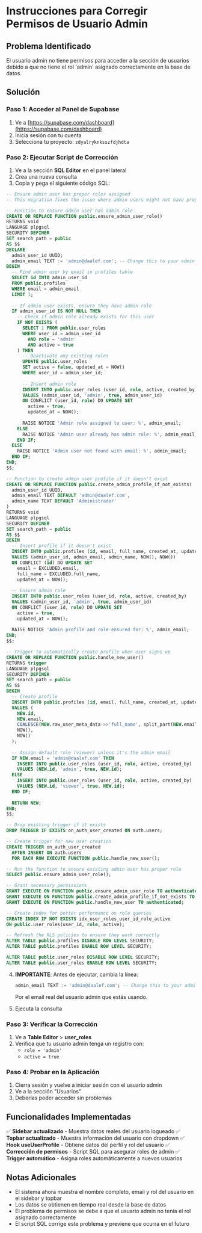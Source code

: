 # Instrucciones para Corregir Permisos de Usuario Admin

## Problema Identificado
El usuario admin no tiene permisos para acceder a la sección de usuarios debido a que no tiene el rol 'admin' asignado correctamente en la base de datos.

## Solución

### Paso 1: Acceder al Panel de Supabase
1. Ve a [https://supabase.com/dashboard](https://supabase.com/dashboard)
2. Inicia sesión con tu cuenta
3. Selecciona tu proyecto: `zdyalryknksszfdjhdta`

### Paso 2: Ejecutar Script de Corrección
1. Ve a la sección **SQL Editor** en el panel lateral
2. Crea una nueva consulta
3. Copia y pega el siguiente código SQL:

```sql
-- Ensure admin user has proper roles assigned
-- This migration fixes the issue where admin users might not have proper role assignments

-- Function to ensure admin user has admin role
CREATE OR REPLACE FUNCTION public.ensure_admin_user_role()
RETURNS void
LANGUAGE plpgsql
SECURITY DEFINER
SET search_path = public
AS $$
DECLARE
  admin_user_id UUID;
  admin_email TEXT := 'admin@daalef.com'; -- Change this to your admin email
BEGIN
  -- Find admin user by email in profiles table
  SELECT id INTO admin_user_id 
  FROM public.profiles 
  WHERE email = admin_email
  LIMIT 1;
  
  -- If admin user exists, ensure they have admin role
  IF admin_user_id IS NOT NULL THEN
    -- Check if admin role already exists for this user
    IF NOT EXISTS (
      SELECT 1 FROM public.user_roles 
      WHERE user_id = admin_user_id 
        AND role = 'admin' 
        AND active = true
    ) THEN
      -- Deactivate any existing roles
      UPDATE public.user_roles 
      SET active = false, updated_at = NOW()
      WHERE user_id = admin_user_id;
      
      -- Insert admin role
      INSERT INTO public.user_roles (user_id, role, active, created_by)
      VALUES (admin_user_id, 'admin', true, admin_user_id)
      ON CONFLICT (user_id, role) DO UPDATE SET
        active = true,
        updated_at = NOW();
        
      RAISE NOTICE 'Admin role assigned to user: %', admin_email;
    ELSE
      RAISE NOTICE 'Admin user already has admin role: %', admin_email;
    END IF;
  ELSE
    RAISE NOTICE 'Admin user not found with email: %', admin_email;
  END IF;
END;
$$;

-- Function to create admin user profile if it doesn't exist
CREATE OR REPLACE FUNCTION public.create_admin_profile_if_not_exists(
  admin_user_id UUID,
  admin_email TEXT DEFAULT 'admin@daalef.com',
  admin_name TEXT DEFAULT 'Administrador'
)
RETURNS void
LANGUAGE plpgsql
SECURITY DEFINER
SET search_path = public
AS $$
BEGIN
  -- Insert profile if it doesn't exist
  INSERT INTO public.profiles (id, email, full_name, created_at, updated_at)
  VALUES (admin_user_id, admin_email, admin_name, NOW(), NOW())
  ON CONFLICT (id) DO UPDATE SET
    email = EXCLUDED.email,
    full_name = EXCLUDED.full_name,
    updated_at = NOW();
    
  -- Ensure admin role
  INSERT INTO public.user_roles (user_id, role, active, created_by)
  VALUES (admin_user_id, 'admin', true, admin_user_id)
  ON CONFLICT (user_id, role) DO UPDATE SET
    active = true,
    updated_at = NOW();
    
  RAISE NOTICE 'Admin profile and role ensured for: %', admin_email;
END;
$$;

-- Trigger to automatically create profile when user signs up
CREATE OR REPLACE FUNCTION public.handle_new_user()
RETURNS trigger
LANGUAGE plpgsql
SECURITY DEFINER
SET search_path = public
AS $$
BEGIN
  -- Create profile
  INSERT INTO public.profiles (id, email, full_name, created_at, updated_at)
  VALUES (
    NEW.id,
    NEW.email,
    COALESCE(NEW.raw_user_meta_data->>'full_name', split_part(NEW.email, '@', 1)),
    NOW(),
    NOW()
  );
  
  -- Assign default role (viewer) unless it's the admin email
  IF NEW.email = 'admin@daalef.com' THEN
    INSERT INTO public.user_roles (user_id, role, active, created_by)
    VALUES (NEW.id, 'admin', true, NEW.id);
  ELSE
    INSERT INTO public.user_roles (user_id, role, active, created_by)
    VALUES (NEW.id, 'viewer', true, NEW.id);
  END IF;
  
  RETURN NEW;
END;
$$;

-- Drop existing trigger if it exists
DROP TRIGGER IF EXISTS on_auth_user_created ON auth.users;

-- Create trigger for new user creation
CREATE TRIGGER on_auth_user_created
  AFTER INSERT ON auth.users
  FOR EACH ROW EXECUTE FUNCTION public.handle_new_user();

-- Run the function to ensure existing admin user has proper role
SELECT public.ensure_admin_user_role();

-- Grant necessary permissions
GRANT EXECUTE ON FUNCTION public.ensure_admin_user_role TO authenticated;
GRANT EXECUTE ON FUNCTION public.create_admin_profile_if_not_exists TO authenticated;
GRANT EXECUTE ON FUNCTION public.handle_new_user TO authenticated;

-- Create index for better performance on role queries
CREATE INDEX IF NOT EXISTS idx_user_roles_user_id_role_active 
ON public.user_roles(user_id, role, active);

-- Refresh the RLS policies to ensure they work correctly
ALTER TABLE public.profiles DISABLE ROW LEVEL SECURITY;
ALTER TABLE public.profiles ENABLE ROW LEVEL SECURITY;

ALTER TABLE public.user_roles DISABLE ROW LEVEL SECURITY;
ALTER TABLE public.user_roles ENABLE ROW LEVEL SECURITY;
```

4. **IMPORTANTE**: Antes de ejecutar, cambia la línea:
   ```sql
   admin_email TEXT := 'admin@daalef.com'; -- Change this to your admin email
   ```
   Por el email real del usuario admin que estás usando.

5. Ejecuta la consulta

### Paso 3: Verificar la Corrección
1. Ve a **Table Editor** > **user_roles**
2. Verifica que tu usuario admin tenga un registro con:
   - `role = 'admin'`
   - `active = true`

### Paso 4: Probar en la Aplicación
1. Cierra sesión y vuelve a iniciar sesión con el usuario admin
2. Ve a la sección "Usuarios"
3. Deberías poder acceder sin problemas

## Funcionalidades Implementadas

✅ **Sidebar actualizado** - Muestra datos reales del usuario logueado
✅ **Topbar actualizado** - Muestra información del usuario con dropdown
✅ **Hook useUserProfile** - Obtiene datos del perfil y rol del usuario
✅ **Corrección de permisos** - Script SQL para asegurar roles de admin
✅ **Trigger automático** - Asigna roles automáticamente a nuevos usuarios

## Notas Adicionales

- El sistema ahora muestra el nombre completo, email y rol del usuario en el sidebar y topbar
- Los datos se obtienen en tiempo real desde la base de datos
- El problema de permisos se debe a que el usuario admin no tenía el rol asignado correctamente
- El script SQL corrige este problema y previene que ocurra en el futuro